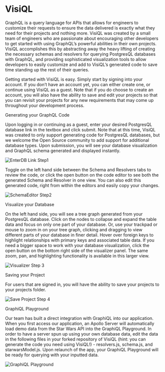 # VisiQL

GraphQL is a query language for APIs that allows for engineers to customize their requests to ensure the data delivered is exactly what they need for their projects and nothing more. VisiQL was created by a small team of engineers who are passionate about encouraging other developers to get started with using GraphQL’s powerful abilities in their own projects. VisiQL accomplishes this by abstracting away the heavy lifting of creating the necessary schemas and resolvers for querying PostgresQL databases with GraphQL, and providing sophisticated visualization tools to allow developers to easily customize and add to VisiQL’s generated code to save time standing up the rest of their queries.

Getting started with VisiQL is easy. Simply start by signing into your account. If you don’t have an account yet, you can either create one, or continue using VisiQL as a guest. Note that if you do choose to create an account, you will also have the ability to save and edit your projects so that you can revisit your projects for any new requirements that may come up throughout your development process.

Generating your GraphQL Code

Upon logging in or continuing as a guest, enter your desired PostgresQL database link in the textbox and click submit. Note that at this time, VisiQL was created to only support generating code for PostgresQL databases, but we welcome the Open Source community to add support for additional database types. Upon submission, you will see your database visualization and GraphQL schema generated and displayed instantly.

![EnterDB Link Step1](https://user-images.githubusercontent.com/13178363/205097233-7d40234b-a249-4fdd-85aa-7283d377cd49.gif)

Toggle on the left hand side between the Schema and Resolvers tabs to review the code, or click the open button on the code editor to see both the generated Schema and Resolver in one view. You can also edit this generated code, right from within the editors and easily copy your changes.

![SchemaEditor Step2](https://user-images.githubusercontent.com/13178363/205098399-44baabca-8828-4c57-8ca5-b388cee5879a.gif)


Visualize your Database

On the left hand side, you will see a tree graph generated from your PostgresQL database. Click on the nodes to collapse and expand the table data and focus on only one part of your database. Or, use your trackpad or mouse to zoom in on your tree graph, clicking and dragging to view different parts of your database in finer detail. Hover over foreign keys to highlight relationships with primary keys and associated table data. If you need a bigger space to work with your database visualization, click the open button on the bottom right side of the visualizer panel. The same zoom, pan, and highlighting functionality is available in this larger view.

![Visualizer Step 3](https://user-images.githubusercontent.com/13178363/205099466-7b426d96-dca6-4107-987e-60add8674f26.gif)

Saving your Project

For users that are signed in, you will have the ability to save your projects to your projects folder.

![Save Project Step 4](https://user-images.githubusercontent.com/13178363/205096108-d40ba8fa-7768-43be-ab2d-d1b3bc0a3d1b.gif)

GraphiQL Playground

Our team has built a direct integration with GraphiQL into our application. When you first access our application, an Apollo Server will automatically load demo data from the Star Wars API into the GraphiQL Playground. In order to have a server spun up using your own database data, edit the data in the following files in your forked repository of VisiQL (hint: you can generate the code you need using VisiQL!) - resolvers.js, schema.js, and starwarsModel.js. Upon relaunch of the app, your GraphiQL Playground will be ready for querying with your inputted data. 

![GraphiQL Playground](https://user-images.githubusercontent.com/13178363/205096199-77fb5e27-c422-4e9f-95df-a8607d99a9e3.gif)
